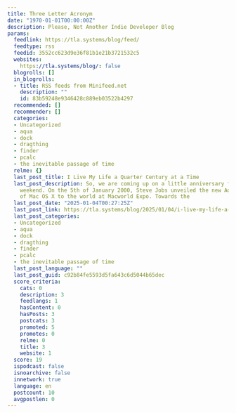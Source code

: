 ```yaml
---
title: Three Letter Acronym
date: "1970-01-01T00:00:00Z"
description: Please, Not Another Indie Developer Blog
params:
  feedlink: https://tla.systems/blog/feed/
  feedtype: rss
  feedid: 3552cc623d9e36f81b1e21b3721532c5
  websites:
    https://tla.systems/blog/: false
  blogrolls: []
  in_blogrolls:
  - title: RSS feeds from Minifeed.net
    description: ""
    id: 83b59248e9346428c889eb03522b4297
  recommended: []
  recommender: []
  categories:
  - Uncategorized
  - aqua
  - dock
  - dragthing
  - finder
  - pcalc
  - the inevitable passage of time
  relme: {}
  last_post_title: I Live My Life a Quarter Century at a Time
  last_post_description: So, we are coming up on a little anniversary for me this
    weekend. On the 5th of January 2000, Steve Jobs unveiled the new Aqua user interface
    of Mac OS X to the world at Macworld Expo. Towards the
  last_post_date: "2025-01-04T00:27:25Z"
  last_post_link: https://tla.systems/blog/2025/01/04/i-live-my-life-a-quarter-century-at-a-time/
  last_post_categories:
  - Uncategorized
  - aqua
  - dock
  - dragthing
  - finder
  - pcalc
  - the inevitable passage of time
  last_post_language: ""
  last_post_guid: c92b84fe5593d5fa643c6d5044b65dec
  score_criteria:
    cats: 0
    description: 3
    feedlangs: 1
    hasContent: 0
    hasPosts: 3
    postcats: 3
    promoted: 5
    promotes: 0
    relme: 0
    title: 3
    website: 1
  score: 19
  ispodcast: false
  isnoarchive: false
  innetwork: true
  language: en
  postcount: 10
  avgpostlen: 0
---
```

